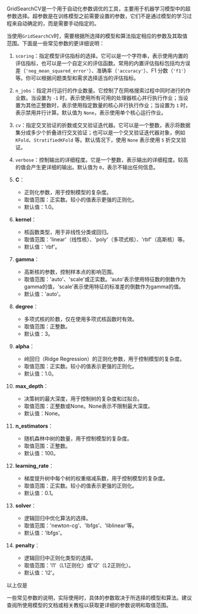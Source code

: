 GridSearchCV是一个用于自动化参数调优的工具，主要用于机器学习模型中的超参数选择。超参数是在训练模型之前需要设置的参数，它们不是通过模型的学习过程来自动确定的，而是需要手动指定的。

当使用`GridSearchCV`时，需要根据所选择的模型和算法指定相应的参数及其取值范围。下面是一些常见参数的更详细说明：

1. `scoring`：指定模型评估指标的选择。它可以是一个字符串，表示使用内置的评估指标，也可以是一个自定义的评估函数。常用的内置评估指标包括均方误差（`'neg_mean_squared_error'`）、准确率（`'accuracy'`）、F1 分数（`'f1'`）等。你可以根据问题类型和需求选择适当的评估指标。
   
2. `n_jobs`：指定并行运行的作业数量。它控制了在网格搜索过程中同时进行的作业数。当设置为 `-1` 时，表示使用所有可用的处理器核心并行执行作业；当设置为其他正整数时，表示使用指定数量的核心并行执行作业；当设置为 `1` 时，表示禁用并行计算。默认值为 `None`，表示使用单个核心运行作业。
   
3. `cv`：指定交叉验证的折数或交叉验证迭代器。它可以是一个整数，表示将数据集分成多少个折叠进行交叉验证；也可以是一个交叉验证迭代器对象，例如 `KFold`、`StratifiedKFold` 等。默认情况下，使用 `None` 表示使用 `5` 折交叉验证。
   
4. `verbose`：控制输出的详细程度。它是一个整数，表示输出的详细程度。较高的值会产生更详细的输出。默认值为 `0`，表示不输出任何信息。
   
5. **C**：
   - 正则化参数，用于控制模型的复杂度。
   - 取值范围：正实数。较小的值表示更强的正则化。
   - 默认值：1.0。

2. **kernel**：
   - 核函数类型，用于非线性分类或回归。
   - 取值范围：'linear'（线性核）、'poly'（多项式核）、'rbf'（高斯核）等。
   - 默认值：'rbf'。

3. **gamma**：
   - 高斯核的参数，控制样本点的影响范围。
   - 取值范围：'auto'、'scale'或正实数。'auto'表示使用特征数的倒数作为gamma的值，'scale'表示使用特征的标准差的倒数作为gamma的值。
   - 默认值：'auto'。

4. **degree**：
   - 多项式核的阶数，仅在使用多项式核函数时有效。
   - 取值范围：正整数。
   - 默认值：3。

5. **alpha**：
   - 岭回归（Ridge Regression）的正则化参数，用于控制模型的复杂度。
   - 取值范围：正实数。较小的值表示更强的正则化。
   - 默认值：1.0。

6. **max_depth**：
   - 决策树的最大深度，用于控制树的复杂度和过拟合。
   - 取值范围：正整数或None。None表示不限制最大深度。
   - 默认值：None。

7. **n_estimators**：
   - 随机森林中树的数量，用于控制模型的复杂度。
   - 取值范围：正整数。
   - 默认值：100。

8. **learning_rate**：
   - 梯度提升树中每个树的权重缩减系数，用于控制模型的复杂度。
   - 取值范围：正实数。较小的值表示更强的正则化。
   - 默认值：0.1。

9. **solver**：
   - 逻辑回归中优化算法的选择。
   - 取值范围：'newton-cg'、'lbfgs'、'liblinear'等。
   - 默认值：'lbfgs'。

10. **penalty**：
    - 逻辑回归中正则化类型的选择。
    - 取值范围：'l1'（L1正则化）或'l2'（L2正则化）。
    - 默认值：'l2'。

以上仅是

一些常见参数的说明，实际使用时，具体的参数取决于所选择的模型和算法。建议查阅所使用模型的文档或相关教程以获取更详细的参数说明和取值范围。